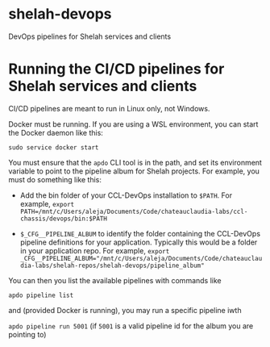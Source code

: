 # shelah-devops

DevOps pipelines for Shelah services and clients

# Running the CI/CD pipelines for Shelah services and clients

CI/CD pipelines are meant to run in Linux only, not Windows.

Docker must be running. If you are using a WSL environment, you can start the Docker daemon like this:

`sudo service docker start`

You must ensure that the `apdo` CLI tool is in the path, and set its environment variable to point to the 
pipeline album for Shelah projects. For example, you must do something like this:

* Add the bin folder of your CCL-DevOps installation to `$PATH`. For example, 
  `export PATH=/mnt/c/Users/aleja/Documents/Code/chateauclaudia-labs/ccl-chassis/devops/bin:$PATH`

* `$_CFG__PIPELINE_ALBUM` to identify the folder containing the CCL-DevOps pipeline definitions for your application.
  Typically this would be a folder in your application repo. For example, 
  `export _CFG__PIPELINE_ALBUM="/mnt/c/Users/aleja/Documents/Code/chateauclaudia-labs/shelah-repos/shelah-devops/pipeline_album"`

You can then you list the available pipelines with commands like

`apdo pipeline list`

and (provided Docker is running), you may run a specific pipeline iwth

`apdo pipeline run 5001` (if `5001` is a valid pipeline id for the album you are pointing to)
